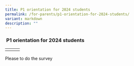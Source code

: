 ```yaml
---
title: P1 orientation for 2024 students
permalink: /for-parents/p1-orientation-for-2024-students/
variant: markdown
description: ""
---
```

###  P1 orientation for 2024 students

|  |  |  |
| -------- | -------- | -------- |
|      |      |      |

Please  to do the survey